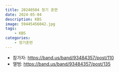 ```yaml
---
title: 20240504 정기 훈련
date: 2024-05-04
description: KBS
image: 59445456042.jpg
tags:
    - KBS
categories:
    - 정기훈련
---
```


- 참가자: https://band.us/band/93484357/post/110
- 앨범: https://band.us/band/93484357/post/135